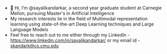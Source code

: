 - 👋 Hi, I’m @sayalikandarkar, a second year graduate student at Carnegie Mellon, pursuing Master's in Artificial Intelligence
- My research interests lie in the field of Multimodal representation learning using state-of-the-art Deep Learning techniques and Large Language Models
- Feel free to reach out to me either through my LinkedIn - https://www.linkedin.com/in/sayalikandarkar/ or my email id - skandark@cs.cmu.edu
<!---
sayalikandarkar/sayalikandarkar is a ✨ special ✨ repository because its `README.md` (this file) appears on your GitHub profile.
You can click the Preview link to take a look at your changes.
--->
